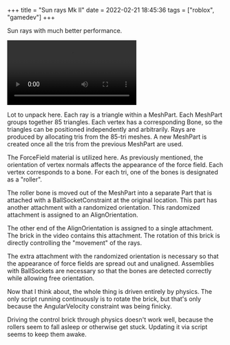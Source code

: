 +++
title = "Sun rays Mk II"
date = 2022-02-21 18:45:36
tags = ["roblox", "gamedev"]
+++

Sun rays with much better performance.

![](00.mp4)

Lot to unpack here. Each ray is a triangle within a MeshPart. Each MeshPart
groups together 85 triangles. Each vertex has a corresponding Bone, so the
triangles can be positioned independently and arbitrarily. Rays are produced by
allocating tris from the 85-tri meshes. A new MeshPart is created once all the
tris from the previous MeshPart are used.

The ForceField material is utilized here. As previously mentioned, the
orientation of vertex normals affects the appearance of the force field. Each
vertex corresponds to a bone. For each tri, one of the bones is designated as a
"roller".

The roller bone is moved out of the MeshPart into a separate Part that is
attached with a BallSocketConstraint at the original location. This part has
another attachment with a randomized orientation. This randomized attachment is
assigned to an AlignOrientation.

The other end of the AlignOrientation is assigned to a single attachment. The
brick in the video contains this attachment. The rotation of this brick is
directly controlling the "movement" of the rays.

The extra attachment with the randomized orientation is necessary so that the
appearance of force fields are spread out and unaligned. Assemblies with
BallSockets are necessary so that the bones are detected correctly while
allowing free orientation.

Now that I think about, the whole thing is driven entirely by physics. The only
script running continuously is to rotate the brick, but that's only because the
AngularVelocity constraint was being finicky.

Driving the control brick through physics doesn't work well, because the rollers
seem to fall asleep or otherwise get stuck. Updating it via script seems to keep
them awake.
